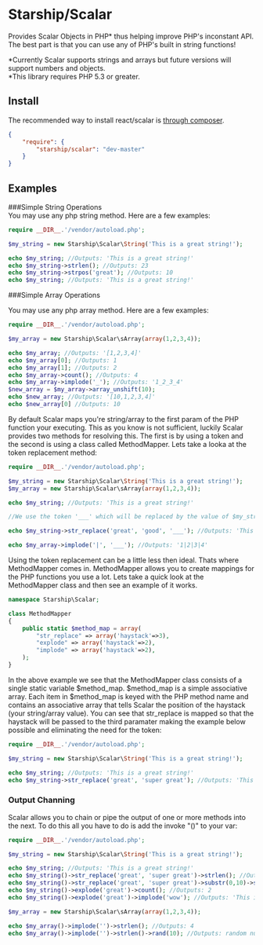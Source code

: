 # Starship/Scalar

Provides Scalar Objects in PHP* thus helping improve PHP's inconstant API. The best part is that you can use any of PHP's built in string functions!
  
*Currently Scalar supports strings and arrays but future versions will support numbers and objects.  
*This library requires PHP 5.3 or greater.  

## Install

The recommended way to install react/scalar is [through composer](http://getcomposer.org).

```JSON
{
    "require": {
        "starship/scalar": "dev-master"
    }
}
```

## Examples

###Simple String Operations  
You may use any php string method. Here are a few examples:

```php
require __DIR__.'/vendor/autoload.php';

$my_string = new Starship\Scalar\String('This is a great string!');

echo $my_string; //Outputs: 'This is a great string!'
echo $my_string->strlen(); //Outputs: 23
echo $my_string->strpos('great'); //Outputs: 10
echo $my_string; //Outputs: 'This is a great string!'

```

###Simple Array Operations  

You may use any php array method. Here are a few examples:

```php
require __DIR__.'/vendor/autoload.php';

$my_array = new Starship\Scalar\sArray(array(1,2,3,4));

echo $my_array; //Outputs: '[1,2,3,4]'
echo $my_array[0]; //Outputs: 1
echo $my_array[1]; //Outputs: 2
echo $my_array->count(); //Outputs: 4
echo $my_array->implode('_'); //Outputs: '1_2_3_4'
$new_array = $my_array->array_unshift(10);
echo $new_array; //Outputs: '[10,1,2,3,4]'
echo $new_array[0] //Outputs: 10

```


By default Scalar maps you're string/array to the first param of the PHP function your executing. This as you know is not sufficient, luckily Scalar provides two methods for resolving this. The first is by using a token and the second is using a class called MethodMapper. Lets take a looka at the token replacement method:

```php
require __DIR__.'/vendor/autoload.php';

$my_string = new Starship\Scalar\String('This is a great string!');
$my_array = new Starship\Scalar\sArray(array(1,2,3,4));

echo $my_string; //Outputs: 'This is a great string!'

//We use the token '___' which will be replaced by the value of $my_string ('This is a great string!')

echo $my_string->str_replace('great', 'good', '___'); //Outputs: 'This is a good string!'

echo $my_array->implode('|', '___'); //Outputs: '1|2|3|4'

```

Using the token replacement can be a little less then ideal. Thats where MethodMapper comes in. MethodMapper allows you to create mappings for the PHP functions you use a lot. Lets take a quick look at the MethodMapper class and then see an example of it works.

```php
namespace Starship\Scalar;

class MethodMapper
{
	public static $method_map = array(
		"str_replace" => array('haystack'=>3),
		"explode" => array('haystack'=>2),
		"implode" => array('haystack'=>2),
	);	
}
```

In the above example we see that the MethodMapper class consists of a single static variable $method_map. $method_map is a simple associative array. Each item in $method_map is keyed with the PHP method name and contains an associative array that tells Scalar the position of the haystack (your string/array value). You can see that str_replace is mapped so that the haystack will be passed to the third paramater making the example below possible and eliminating the need for the token:

```php
require __DIR__.'/vendor/autoload.php';

$my_string = new Starship\Scalar\String('This is a great string!');

echo $my_string; //Outputs: 'This is a great string!'
echo $my_string->str_replace('great', 'super great'); //Outputs: 'This is a super great string!'

```

### Output Channing
Scalar allows you to chain or pipe the output of one or more methods into the next. To do this all you have to do is add the invoke "()" to your var:

```php
require __DIR__.'/vendor/autoload.php';

$my_string = new Starship\Scalar\String('This is a great string!');

echo $my_string; //Outputs: 'This is a great string!'
echo $my_string()->str_replace('great', 'super great')->strlen(); //Outputs: 29
echo $my_string()->str_replace('great', 'super great')->substr(0,10)->strlen(); //Outputs 10;
echo $my_string()->explode('great')->count(); //Outputs: 2
echo $my_string()->explode('great')->implode('wow'); //Outputs: 'This is a wow string!'

$my_array = new Starship\Scalar\sArray(array(1,2,3,4));

echo $my_array()->implode('')->strlen(); //Outputs: 4
echo $my_array()->implode('')->strlen()->rand(10); //Outputs: random number between 4 and 10

